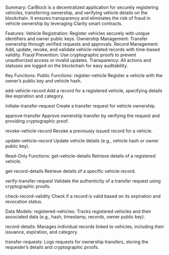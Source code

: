 Summary:
CarBlock is a decentralized application for securely registering vehicles, transferring ownership, and verifying vehicle details on the blockchain. It ensures transparency and eliminates the risk of fraud in vehicle ownership by leveraging Clarity smart contracts.

Features:
Vehicle Registration: Register vehicles securely with unique identifiers and owner public keys.
Ownership Management: Transfer ownership through verified requests and approvals.
Record Management: Add, update, revoke, and validate vehicle-related records with time-based validity.
Fraud Prevention: Use cryptographic proofs to prevent unauthorized access or invalid updates.
Transparency: All actions and statuses are logged on the blockchain for easy auditability.

Key Functions:
Public Functions:
register-vehicle
Register a vehicle with the owner’s public key and vehicle hash.

add-vehicle-record
Add a record for a registered vehicle, specifying details like expiration and category.

initiate-transfer-request
Create a transfer request for vehicle ownership.

approve-transfer
Approve ownership transfer by verifying the request and providing cryptographic proof.

revoke-vehicle-record
Revoke a previously issued record for a vehicle.

update-vehicle-record
Update vehicle details (e.g., vehicle hash or owner public key).

Read-Only Functions:
get-vehicle-details
Retrieve details of a registered vehicle.

get-record-details
Retrieve details of a specific vehicle record.

verify-transfer-request
Validate the authenticity of a transfer request using cryptographic proofs.

check-record-validity
Check if a record is valid based on its expiration and revocation status.

Data Models:
registered-vehicles:
Tracks registered vehicles and their associated data (e.g., hash, timestamp, records, owner public key).

record-details:
Manages individual records linked to vehicles, including their issuance, expiration, and category.

transfer-requests:
Logs requests for ownership transfers, storing the requester’s details and cryptographic proofs.
